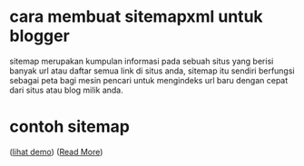 # cara membuat sitemapxml untuk blogger
sitemap merupakan kumpulan informasi pada sebuah situs yang berisi banyak url atau daftar semua link di situs anda, sitemap itu sendiri berfungsi sebagai peta bagi mesin pencari untuk mengindeks url baru dengan cepat dari situs atau blog milik anda.
# contoh sitemap
(<a href="https://www.samuelpasaribu.com/p/daftar-isi.html">lihat demo</a>)
(<a href="https://www.samuelpasaribu.com/2021/02/cara-membuat-sitemap-di-blogger.html">Read More</a>)
